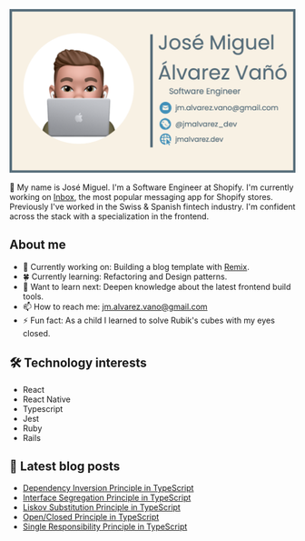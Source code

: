 [![Banner](https://raw.githubusercontent.com/josemiguel-alvarez/josemiguel-alvarez/main/assets/banner-with-border.png)](https://www.jmalvarez.dev)

👋 My name is José Miguel. I'm a Software Engineer at Shopify. I'm currently working on [Inbox](https://www.shopify.com/inbox), the most popular messaging app for Shopify stores. Previously I've worked in the Swiss & Spanish fintech industry. I'm confident across the stack with a specialization in the frontend.

## About me

- 🔨 Currently working on: Building a blog template with [Remix](https://remix.run).
- 🍀 Currently learning: Refactoring and Design patterns.
- 💭 Want to learn next: Deepen knowledge about the latest frontend build tools.
- 📫 How to reach me: jm.alvarez.vano@gmail.com
- ⚡ Fun fact: As a child I learned to solve Rubik's cubes with my eyes closed.

## 🛠️ Technology interests

- React
- React Native
- Typescript
- Jest
- Ruby
- Rails

## 📝 Latest blog posts

<!--START_SECTION:feed-->
* [Dependency Inversion Principle in TypeScript](https:&#x2F;&#x2F;www.jmalvarez.dev&#x2F;posts&#x2F;dependency-inversion-principle-typescript)
* [Interface Segregation Principle in TypeScript](https:&#x2F;&#x2F;www.jmalvarez.dev&#x2F;posts&#x2F;interface-segregation-principle)
* [Liskov Substitution Principle in TypeScript](https:&#x2F;&#x2F;www.jmalvarez.dev&#x2F;posts&#x2F;liskov-substitution-principle)
* [Open&#x2F;Closed Principle in TypeScript](https:&#x2F;&#x2F;www.jmalvarez.dev&#x2F;posts&#x2F;open-closed-principle)
* [Single Responsibility Principle in TypeScript](https:&#x2F;&#x2F;www.jmalvarez.dev&#x2F;posts&#x2F;single-responsibility-principle-typescript)
<!--END_SECTION:feed-->
